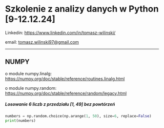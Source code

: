 # Szkolenie z analizy danych w Python [9-12.12.24]

Linkedin: https://www.linkedin.com/in/tomasz-wilinski/

email: tomasz.wilinski97@gmail.com

--------------------------------------------------------------------------------------

## NUMPY

o module numpy.linalg: https://numpy.org/doc/stable/reference/routines.linalg.html

o module numpy.random: https://numpy.org/doc/stable/reference/random/legacy.html

##### Losowanie 6 liczb z przedziału [1, 49] bez powtórzeń
```python
numbers = np.random.choice(np.arange(1, 50), size=6, replace=False)
print(numbers)
```